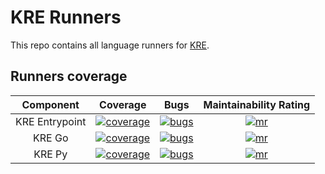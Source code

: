 # KRE Runners

This repo contains all language runners for [KRE](https://github.com/konstellation-io/kre).

## Runners coverage

|  Component  | Coverage  |  Bugs  |  Maintainability Rating  |
| :---------: | :-----:   |  :---: |  :--------------------:  |
|  KRE Entrypoint  | [![coverage][kre-entrypoint-coverage]][kre-entrypoint-coverage-link] | [![bugs][kre-entrypoint-bugs]][kre-entrypoint-bugs-link] | [![mr][kre-entrypoint-mr]][kre-entrypoint-mr-link] |
|  KRE Go          | [![coverage][kre-go-coverage]][kre-go-coverage-link]                 | [![bugs][kre-go-bugs]][kre-go-bugs-link]                 | [![mr][kre-go-mr]][kre-go-mr-link]                 |
|  KRE Py          | [![coverage][kre-py-coverage]][kre-py-coverage-link]                 | [![bugs][kre-py-bugs]][kre-py-bugs-link]                 | [![mr][kre-py-mr]][kre-py-mr-link]                 |

[kre-py-coverage]: https://sonarcloud.io/api/project_badges/measure?project=kre_py&metric=coverage

[kre-py-coverage-link]: https://sonarcloud.io/dashboard?id=kre_py

[kre-py-bugs]: https://sonarcloud.io/api/project_badges/measure?project=kre_py&metric=bugs

[kre-py-bugs-link]: https://sonarcloud.io/dashboard?id=kre_py

[kre-py-loc]: https://sonarcloud.io/api/project_badges/measure?project=kre_py&metric=ncloc

[kre-py-loc-link]: https://sonarcloud.io/dashboard?id=kre_py

[kre-py-mr]: https://sonarcloud.io/api/project_badges/measure?project=kre_py&metric=sqale_rating

[kre-py-mr-link]: https://sonarcloud.io/dashboard?id=kre_py

[kre-go-coverage]: https://sonarcloud.io/api/project_badges/measure?project=kre_go&metric=coverage

[kre-go-coverage-link]: https://sonarcloud.io/dashboard?id=kre_go

[kre-go-bugs]: https://sonarcloud.io/api/project_badges/measure?project=kre_go&metric=bugs

[kre-go-bugs-link]: https://sonarcloud.io/dashboard?id=kre_go

[kre-go-loc]: https://sonarcloud.io/api/project_badges/measure?project=kre_go&metric=ncloc

[kre-go-loc-link]: https://sonarcloud.io/dashboard?id=kre_go

[kre-go-mr]: https://sonarcloud.io/api/project_badges/measure?project=kre_go&metric=sqale_rating

[kre-go-mr-link]: https://sonarcloud.io/dashboard?id=kre_go

[kre-entrypoint-coverage]: https://sonarcloud.io/api/project_badges/measure?project=kre_entrypoint&metric=coverage

[kre-entrypoint-coverage-link]: https://sonarcloud.io/dashboard?id=kre_entrypoint

[kre-entrypoint-bugs]: https://sonarcloud.io/api/project_badges/measure?project=kre_entrypoint&metric=bugs

[kre-entrypoint-bugs-link]: https://sonarcloud.io/dashboard?id=kre_entrypoint

[kre-entrypoint-loc]: https://sonarcloud.io/api/project_badges/measure?project=kre_entrypoint&metric=ncloc

[kre-entrypoint-loc-link]: https://sonarcloud.io/dashboard?id=kre_entrypoint

[kre-entrypoint-mr]: https://sonarcloud.io/api/project_badges/measure?project=kre_entrypoint&metric=sqale_rating

[kre-entrypoint-mr-link]: https://sonarcloud.io/dashboard?id=kre_entrypoint

